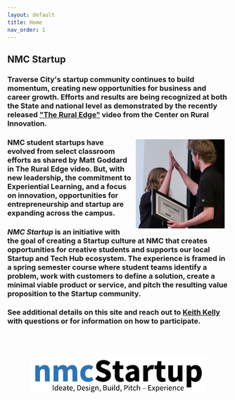 ```yaml
---
layout: default
title: Home
nav_order: 1
---
```


## NMC Startup

### Traverse City's startup community continues to build momentum, creating new opportunities for business and career growth. Efforts and results are being recognized at both the State and national level as demonstrated by the recently released ["The Rural Edge"](https://ruralinnovation.us/resources/storytelling/rural-edge-traverse-city/) video from the Center on Rural Innovation. 

<img alt="Student high-five" style="float:right;width:40%;height:auto;padding:10px;" src="assets/images/high_five_small.jpg" >

### NMC student startups have evolved from select classroom efforts as shared by Matt Goddard in The Rural Edge video. But, with new leadership, the commitment to Experiential Learning, and a focus on innovation, opportunities for entrepreneurship and startup are expanding across the campus.

### *NMC Startup* is an initiative with the goal of creating a Startup culture at NMC that creates opportunities for creative students and supports our local Startup and Tech Hub ecosystem. The experience is framed in a spring semester course where student teams identify a problem, work with customers to define a solution, create a minimal viable product or service, and pitch the resulting value proposition to the Startup community.

### See additional details on this site and reach out to [Keith Kelly](mailto:kkelly@nmc.edu) with questions or for information on how to participate. 


<img alt="nmc startup logo" style="display:block;margin-left:auto;margin-right:auto;width:400px;height:auto;padding:50px;" src="assets/images/nmc_startup_logo.png" >
